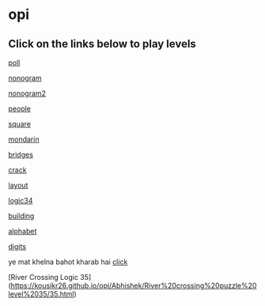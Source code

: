 # opi
## Click on the links below to play levels

[poll](https://kousikr26.github.io/opi/Kousik/levels/poll/people.html)

[nonogram](https://kousikr26.github.io/opi/Kousik/levels/nonogram/nonogram.html)

[nonogram2](https://kousikr26.github.io/opi/Kousik/levels/nonogram2/nonogram2.html)

[people](https://kousikr26.github.io/opi/Kousik/levels/personincircle/people.html)

[square](https://kousikr26.github.io/opi/Kousik/square.html)

[mondarin](https://kousikr26.github.io/opi/Abhishek/Mondarin%20Maths%20Puzzle/md.html)

[bridges](https://kousikr26.github.io/opi/Taruna/connect.html)

[crack](https://kousikr26.github.io/opi/Taruna/crack.html)

[layout](https://kousikr26.github.io/opi/layout/navbar.html)

[logic34](https://kousikr26.github.io/opi/Nihal/Logic%2034/logic34.html)

[building](https://kousikr26.github.io/opi/Nihal/25%20Floor%20Building/building.html)

[alphabet](https://kousikr26.github.io/opi/Nihal/Alphabet%20Puzzle/puzzle.html)

[digits](https://kousikr26.github.io/opi/Param/digits/level.html)

ye mat khelna bahot kharab hai [click](https://kousikr26.github.io/opi/Param/RightClick/x.html)

[River Crossing Logic 35] (https://kousikr26.github.io/opi/Abhishek/River%20crossing%20puzzle%20level%2035/35.html)




